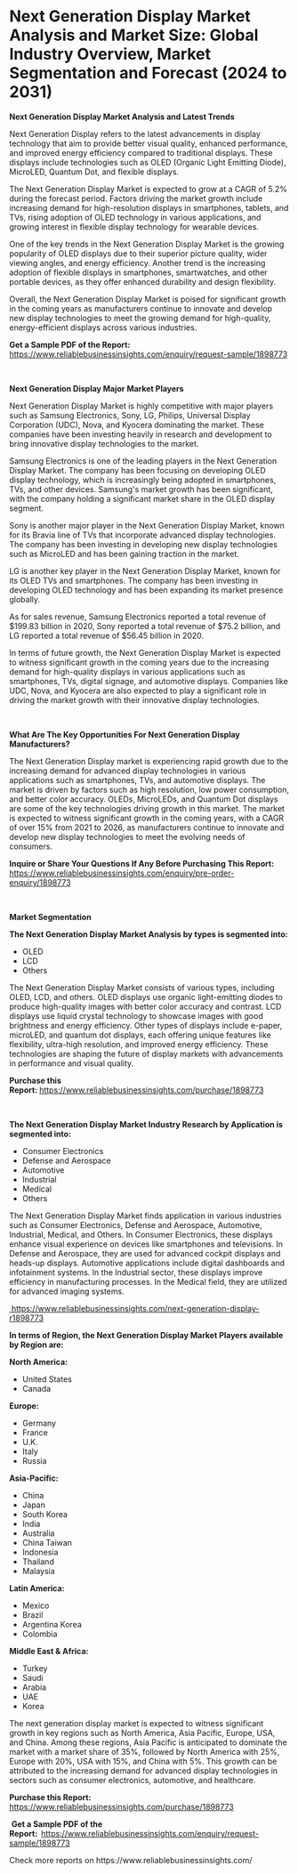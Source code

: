 <p><h1>Next Generation Display Market Analysis and Market Size: Global Industry Overview, Market Segmentation and Forecast (2024 to 2031)</h1></p><p><strong>Next Generation Display Market Analysis and Latest Trends</strong></p>
<p><p>Next Generation Display refers to the latest advancements in display technology that aim to provide better visual quality, enhanced performance, and improved energy efficiency compared to traditional displays. These displays include technologies such as OLED (Organic Light Emitting Diode), MicroLED, Quantum Dot, and flexible displays.</p><p>The Next Generation Display Market is expected to grow at a CAGR of 5.2% during the forecast period. Factors driving the market growth include increasing demand for high-resolution displays in smartphones, tablets, and TVs, rising adoption of OLED technology in various applications, and growing interest in flexible display technology for wearable devices.</p><p>One of the key trends in the Next Generation Display Market is the growing popularity of OLED displays due to their superior picture quality, wider viewing angles, and energy efficiency. Another trend is the increasing adoption of flexible displays in smartphones, smartwatches, and other portable devices, as they offer enhanced durability and design flexibility.</p><p>Overall, the Next Generation Display Market is poised for significant growth in the coming years as manufacturers continue to innovate and develop new display technologies to meet the growing demand for high-quality, energy-efficient displays across various industries.</p></p>
<p><strong>Get a Sample PDF of the Report:&nbsp;</strong> <a href="https://www.reliablebusinessinsights.com/enquiry/request-sample/1898773">https://www.reliablebusinessinsights.com/enquiry/request-sample/1898773</a></p>
<p>&nbsp;</p>
<p><strong>Next Generation Display Major Market Players</strong></p>
<p><p>Next Generation Display Market is highly competitive with major players such as Samsung Electronics, Sony, LG, Philips, Universal Display Corporation (UDC), Nova, and Kyocera dominating the market. These companies have been investing heavily in research and development to bring innovative display technologies to the market.</p><p>Samsung Electronics is one of the leading players in the Next Generation Display Market. The company has been focusing on developing OLED display technology, which is increasingly being adopted in smartphones, TVs, and other devices. Samsung's market growth has been significant, with the company holding a significant market share in the OLED display segment.</p><p>Sony is another major player in the Next Generation Display Market, known for its Bravia line of TVs that incorporate advanced display technologies. The company has been investing in developing new display technologies such as MicroLED and has been gaining traction in the market.</p><p>LG is another key player in the Next Generation Display Market, known for its OLED TVs and smartphones. The company has been investing in developing OLED technology and has been expanding its market presence globally.</p><p>As for sales revenue, Samsung Electronics reported a total revenue of $199.83 billion in 2020, Sony reported a total revenue of $75.2 billion, and LG reported a total revenue of $56.45 billion in 2020.</p><p>In terms of future growth, the Next Generation Display Market is expected to witness significant growth in the coming years due to the increasing demand for high-quality displays in various applications such as smartphones, TVs, digital signage, and automotive displays. Companies like UDC, Nova, and Kyocera are also expected to play a significant role in driving the market growth with their innovative display technologies.</p></p>
<p>&nbsp;</p>
<p><strong>What Are The Key Opportunities For Next Generation Display Manufacturers?</strong></p>
<p><p>The Next Generation Display market is experiencing rapid growth due to the increasing demand for advanced display technologies in various applications such as smartphones, TVs, and automotive displays. The market is driven by factors such as high resolution, low power consumption, and better color accuracy. OLEDs, MicroLEDs, and Quantum Dot displays are some of the key technologies driving growth in this market. The market is expected to witness significant growth in the coming years, with a CAGR of over 15% from 2021 to 2026, as manufacturers continue to innovate and develop new display technologies to meet the evolving needs of consumers.</p></p>
<p><strong>Inquire or Share Your Questions If Any Before Purchasing This Report:</strong> <a href="https://www.reliablebusinessinsights.com/enquiry/pre-order-enquiry/1898773">https://www.reliablebusinessinsights.com/enquiry/pre-order-enquiry/1898773</a></p>
<p>&nbsp;</p>
<p><strong>Market Segmentation</strong></p>
<p><strong>The Next Generation Display Market Analysis by types is segmented into:</strong></p>
<p><ul><li>OLED</li><li>LCD</li><li>Others</li></ul></p>
<p><p>The Next Generation Display Market consists of various types, including OLED, LCD, and others. OLED displays use organic light-emitting diodes to produce high-quality images with better color accuracy and contrast. LCD displays use liquid crystal technology to showcase images with good brightness and energy efficiency. Other types of displays include e-paper, microLED, and quantum dot displays, each offering unique features like flexibility, ultra-high resolution, and improved energy efficiency. These technologies are shaping the future of display markets with advancements in performance and visual quality.</p></p>
<p><strong>Purchase this Report:&nbsp;</strong><a href="https://www.reliablebusinessinsights.com/purchase/1898773">https://www.reliablebusinessinsights.com/purchase/1898773</a></p>
<p>&nbsp;</p>
<p><strong>The Next Generation Display Market Industry Research by Application is segmented into:</strong></p>
<p><ul><li>Consumer Electronics</li><li>Defense and Aerospace</li><li>Automotive</li><li>Industrial</li><li>Medical</li><li>Others</li></ul></p>
<p><p>The Next Generation Display Market finds application in various industries such as Consumer Electronics, Defense and Aerospace, Automotive, Industrial, Medical, and Others. In Consumer Electronics, these displays enhance visual experience on devices like smartphones and televisions. In Defense and Aerospace, they are used for advanced cockpit displays and heads-up displays. Automotive applications include digital dashboards and infotainment systems. In the Industrial sector, these displays improve efficiency in manufacturing processes. In the Medical field, they are utilized for advanced imaging systems.</p></p>
<p><a href="https://www.reliablebusinessinsights.com/next-generation-display-r1898773">&nbsp;https://www.reliablebusinessinsights.com/next-generation-display-r1898773</a></p>
<p><strong>In terms of Region, the Next Generation Display Market Players available by Region are:</strong></p>
<p>
    <p> <strong> North America: </strong>
        <ul>
            <li>United States</li>
            <li>Canada</li>
        </ul>
        </p> 
    <p> <strong> Europe: </strong>
        <ul>
            <li>Germany</li>
            <li>France</li>
            <li>U.K.</li>
            <li>Italy</li>
            <li>Russia</li>
        </ul>
        </p> 
    <p> <strong> Asia-Pacific: </strong>
        <ul>
            <li>China</li>
            <li>Japan</li>
            <li>South Korea</li>
            <li>India</li>
            <li>Australia</li>
            <li>China Taiwan</li>
            <li>Indonesia</li>
            <li>Thailand</li>
            <li>Malaysia</li>
        </ul>
        </p> 
    <p> <strong> Latin America: </strong>
        <ul>
            <li>Mexico</li>
            <li>Brazil</li>
            <li>Argentina Korea</li>
            <li>Colombia</li>
        </ul>
        </p> 
    <p> <strong> Middle East & Africa: </strong>
        <ul>
            <li>Turkey</li>
            <li>Saudi</li>
            <li>Arabia</li>
            <li>UAE</li>
            <li>Korea</li>
        </ul>
    </p>
    </p>
<p><p>The next generation display market is expected to witness significant growth in key regions such as North America, Asia Pacific, Europe, USA, and China. Among these regions, Asia Pacific is anticipated to dominate the market with a market share of 35%, followed by North America with 25%, Europe with 20%, USA with 15%, and China with 5%. This growth can be attributed to the increasing demand for advanced display technologies in sectors such as consumer electronics, automotive, and healthcare.</p></p>
<p><strong>Purchase this Report: </strong><a href="https://www.reliablebusinessinsights.com/purchase/1898773">https://www.reliablebusinessinsights.com/purchase/1898773</a></p>
<p>&nbsp;<strong>Get a Sample PDF of the Report:&nbsp;&nbsp;</strong><a href="https://www.reliablebusinessinsights.com/enquiry/request-sample/1898773">https://www.reliablebusinessinsights.com/enquiry/request-sample/1898773</a></p>
<p><strong></strong></p>
<p>Check more reports on https://www.reliablebusinessinsights.com/</p>